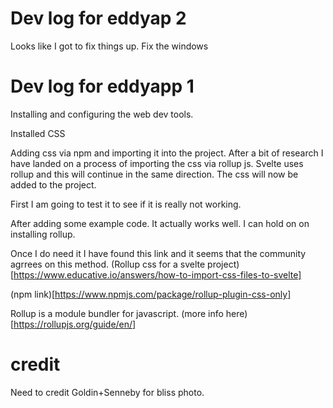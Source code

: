 # Dev log for eddyap 2

Looks like I got to fix things up.
Fix the windows 



# Dev log for eddyapp 1

Installing and configuring the web dev tools.

Installed CSS 

Adding css via npm and importing it into the project. After a bit of research I have landed on a process of importing the css via rollup js. Svelte uses rollup and this will continue in the same direction. The css will now be added to the project. 

First I am going to test it to see if it is really not working. 

After adding some example code. It actually works well. I can hold on on installing rollup.

Once I do need it I have found this link and it seems that the community agrrees on this method. (Rollup css for a svelte project)[https://www.educative.io/answers/how-to-import-css-files-to-svelte]

(npm link)[https://www.npmjs.com/package/rollup-plugin-css-only]

Rollup is a module bundler for javascript. (more info here)[https://rollupjs.org/guide/en/]

# credit 
Need to credit Goldin+Senneby for bliss photo.
